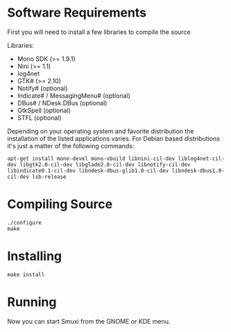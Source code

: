 Software Requirements
=====================
First you will need to install a few libraries to compile the source

Libraries:
* Mono SDK (>= 1.9.1)
* Nini (>= 1.1)
* log4net
* GTK# (>= 2.10)
* Notify# (optional)
* Indicate# / MessagingMenu# (optional)
* DBus# / NDesk.DBus (optional)
* GtkSpell (optional)
* STFL (optional)

Depending on your operating system and favorite distribution the installation of the listed applications varies. For Debian based distributions it's just a matter of the following commands:

    apt-get install mono-devel mono-xbuild libnini-cil-dev liblog4net-cil-dev libgtk2.0-cil-dev libglade2.0-cil-dev libnotify-cil-dev libindicate0.1-cil-dev libndesk-dbus-glib1.0-cil-dev libndesk-dbus1.0-cil-dev lsb-release

Compiling Source
================

    ./configure
    make

Installing
==========

    make install

Running
=======

Now you can start Smuxi from the GNOME or KDE menu.

